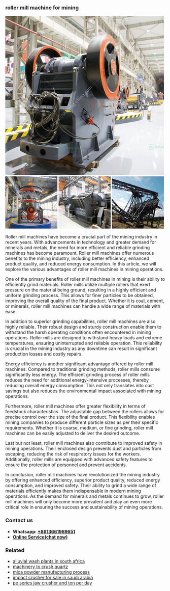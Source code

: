 <h3>roller mill machine for mining</h3><img src='1706754120.jpg' alt=''><p>Roller mill machines have become a crucial part of the mining industry in recent years. With advancements in technology and greater demand for minerals and metals, the need for more efficient and reliable grinding machines has become paramount. Roller mill machines offer numerous benefits to the mining industry, including better efficiency, enhanced product quality, and reduced energy consumption. In this article, we will explore the various advantages of roller mill machines in mining operations.</p><p>One of the primary benefits of roller mill machines in mining is their ability to efficiently grind materials. Roller mills utilize multiple rollers that exert pressure on the material being ground, resulting in a highly efficient and uniform grinding process. This allows for finer particles to be obtained, improving the overall quality of the final product. Whether it is coal, cement, or minerals, roller mill machines can handle a wide range of materials with ease.</p><p>In addition to superior grinding capabilities, roller mill machines are also highly reliable. Their robust design and sturdy construction enable them to withstand the harsh operating conditions often encountered in mining operations. Roller mills are designed to withstand heavy loads and extreme temperatures, ensuring uninterrupted and reliable operation. This reliability is crucial in the mining industry as any downtime can result in significant production losses and costly repairs.</p><p>Energy efficiency is another significant advantage offered by roller mill machines. Compared to traditional grinding methods, roller mills consume significantly less energy. The efficient grinding process of roller mills reduces the need for additional energy-intensive processes, thereby reducing overall energy consumption. This not only translates into cost savings but also reduces the environmental impact associated with mining operations.</p><p>Furthermore, roller mill machines offer greater flexibility in terms of feedstock characteristics. The adjustable gap between the rollers allows for precise control over the size of the final product. This flexibility enables mining companies to produce different particle sizes as per their specific requirements. Whether it is coarse, medium, or fine grinding, roller mill machines can be easily adjusted to deliver the desired outcome.</p><p>Last but not least, roller mill machines also contribute to improved safety in mining operations. Their enclosed design prevents dust and particles from escaping, reducing the risk of respiratory issues for the workers. Additionally, roller mills are equipped with advanced safety features to ensure the protection of personnel and prevent accidents.</p><p>In conclusion, roller mill machines have revolutionized the mining industry by offering enhanced efficiency, superior product quality, reduced energy consumption, and improved safety. Their ability to grind a wide range of materials efficiently makes them indispensable in modern mining operations. As the demand for minerals and metals continues to grow, roller mill machines will only become more prevalent and play an even more critical role in ensuring the success and sustainability of mining operations.</p><h3>Contact us</h3><ul><li><strong>Whatsapp:&nbsp;<a href="https://wa.me/8613661969651">+8613661969651</a></strong></li><li><a href="https://swt.shibang-china.com/?git&amp;zhl&amp;roller mill machine for mining"><strong>Online Service(chat now)</strong></a></li></ul><h3>Related</h3><ul><li><a href='alluvial wash plants in south africa.md'>alluvial wash plants in south africa</a></li><li><a href='machinery to crush quartz.md'>machinery to crush quartz</a></li><li><a href='mica powder manufacturing process.md'>mica powder manufacturing process</a></li><li><a href='impact crusher for sale in saudi arabia.md'>impact crusher for sale in saudi arabia</a></li><li><a href='pe series jaw crusher and ton per day.md'>pe series jaw crusher and ton per day</a></li></ul>